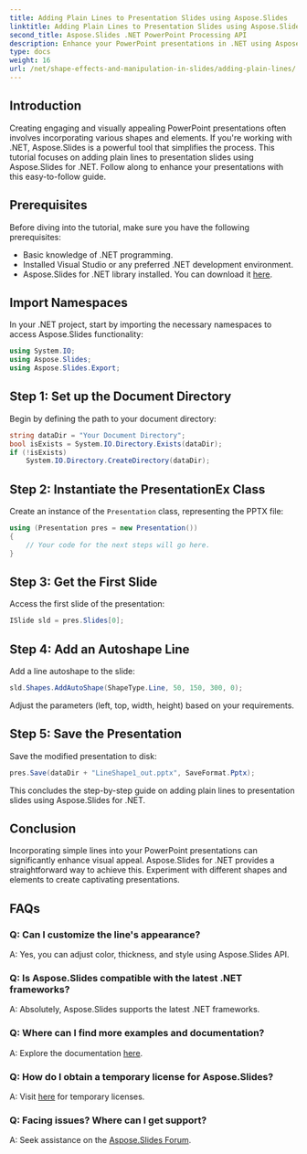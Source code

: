 ```yaml
---
title: Adding Plain Lines to Presentation Slides using Aspose.Slides
linktitle: Adding Plain Lines to Presentation Slides using Aspose.Slides
second_title: Aspose.Slides .NET PowerPoint Processing API
description: Enhance your PowerPoint presentations in .NET using Aspose.Slides. Follow our step-by-step guide to add plain lines effortlessly.
type: docs
weight: 16
url: /net/shape-effects-and-manipulation-in-slides/adding-plain-lines/
---
```

## Introduction
Creating engaging and visually appealing PowerPoint presentations often involves incorporating various shapes and elements. If you're working with .NET, Aspose.Slides is a powerful tool that simplifies the process. This tutorial focuses on adding plain lines to presentation slides using Aspose.Slides for .NET. Follow along to enhance your presentations with this easy-to-follow guide.
## Prerequisites
Before diving into the tutorial, make sure you have the following prerequisites:
- Basic knowledge of .NET programming.
- Installed Visual Studio or any preferred .NET development environment.
- Aspose.Slides for .NET library installed. You can download it [here](https://releases.aspose.com/slides/net/).
## Import Namespaces
In your .NET project, start by importing the necessary namespaces to access Aspose.Slides functionality:
```csharp
using System.IO;
using Aspose.Slides;
using Aspose.Slides.Export;
```
## Step 1: Set up the Document Directory
Begin by defining the path to your document directory:
```csharp
string dataDir = "Your Document Directory";
bool isExists = System.IO.Directory.Exists(dataDir);
if (!isExists)
    System.IO.Directory.CreateDirectory(dataDir);
```
## Step 2: Instantiate the PresentationEx Class
Create an instance of the `Presentation` class, representing the PPTX file:
```csharp
using (Presentation pres = new Presentation())
{
    // Your code for the next steps will go here.
}
```
## Step 3: Get the First Slide
Access the first slide of the presentation:
```csharp
ISlide sld = pres.Slides[0];
```
## Step 4: Add an Autoshape Line
Add a line autoshape to the slide:
```csharp
sld.Shapes.AddAutoShape(ShapeType.Line, 50, 150, 300, 0);
```
Adjust the parameters (left, top, width, height) based on your requirements.
## Step 5: Save the Presentation
Save the modified presentation to disk:
```csharp
pres.Save(dataDir + "LineShape1_out.pptx", SaveFormat.Pptx);
```
This concludes the step-by-step guide on adding plain lines to presentation slides using Aspose.Slides for .NET.
## Conclusion
Incorporating simple lines into your PowerPoint presentations can significantly enhance visual appeal. Aspose.Slides for .NET provides a straightforward way to achieve this. Experiment with different shapes and elements to create captivating presentations.
## FAQs
### Q: Can I customize the line's appearance?
A: Yes, you can adjust color, thickness, and style using Aspose.Slides API.
### Q: Is Aspose.Slides compatible with the latest .NET frameworks?
A: Absolutely, Aspose.Slides supports the latest .NET frameworks.
### Q: Where can I find more examples and documentation?
A: Explore the documentation [here](https://reference.aspose.com/slides/net/).
### Q: How do I obtain a temporary license for Aspose.Slides?
A: Visit [here](https://purchase.aspose.com/temporary-license/) for temporary licenses.
### Q: Facing issues? Where can I get support?
A: Seek assistance on the [Aspose.Slides Forum](https://forum.aspose.com/c/slides/11).
